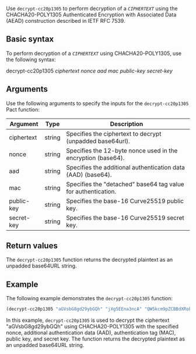 Use `decrypt-cc20p1305` to perform decryption of a *`CIPHERTEXT`* using the CHACHA20-POLY1305 Authenticated Encryption with Associated Data (AEAD) construction described in IETF RFC 7539.

## Basic syntax

To perform decryption of a *`CIPHERTEXT`* using CHACHA20-POLY1305, use the following syntax:

decrypt-cc20p1305 *ciphertext* *nonce* *aad* *mac* *public-key* *secret-key*

## Arguments

Use the following arguments to specify the inputs for the `decrypt-cc20p1305` Pact function:

| Argument   | Type   | Description                                                  |
|------------|--------|--------------------------------------------------------------|
| ciphertext | string | Specifies the ciphertext to decrypt (unpadded base64url).    |
| nonce      | string | Specifies the 12-byte nonce used in the encryption (base64).|
| aad        | string | Specifies the additional authentication data (AAD) (base64).|
| mac        | string | Specifies the "detached" base64 tag value for authentication.|
| public-key | string | Specifies the base-16 Curve25519 public key.                |
| secret-key | string | Specifies the base-16 Curve25519 secret key.                |

## Return values

The `decrypt-cc20p1305` function returns the decrypted plaintext as an unpadded base64URL string.

## Example

The following example demonstrates the `decrypt-cc20p1305` function:

```lisp
(decrypt-cc20p1305 "aGVsbG8gd29ybGQh" "jXg5EEna3ncA" "QW5kcm9pZCBBdXRob3JpemF0aW9uIERhdGE" "yzNz8N5cc0ZT4vp_zV-6PmfYvgEtZhhlS8_JZ6odS0A" "A9Fp8OL3Mgu_8haIjy8JhsmLzPmzJ0JcbE9kSVNB5Y" "MwYTMzc2NjVhZGFmY2QxMzM4Y2I1ZmU2ZDM1YjQ3MzU") 
```

In this example, `decrypt-cc20p1305` is used to decrypt the ciphertext "aGVsbG8gd29ybGQh" using CHACHA20-POLY1305 with the specified nonce, additional authentication data (AAD), authentication tag (MAC), public key, and secret key. The function returns the decrypted plaintext as an unpadded base64URL string.
